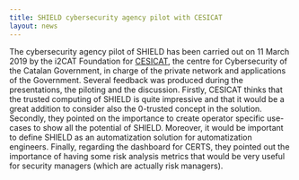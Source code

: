 ```yaml
---
title: SHIELD cybersecurity agency pilot with CESICAT
layout: news
---
```


The cybersecurity agency pilot of SHIELD has been carried out on 11 March
2019 by the i2CAT Foundation for
[CESICAT](https://ciberseguretat.gencat.cat/ca/inici),
the centre for Cybersecurity of the Catalan Government, in charge of the
private network and applications of the Government. Several feedback was
produced during the presentations, the piloting and the discussion. Firstly,
CESICAT thinks that the trusted computing of SHIELD is quite impressive and
that it would be a great addition to consider also the 0-trusted concept in
the solution. Secondly, they pointed on the importance to create operator
specific use-cases to show all the potential of SHIELD. Moreover, it would be
important to define SHIELD as an automatization solution for automatization
engineers. Finally, regarding the dashboard for CERTS, they pointed out the
importance of having some risk analysis metrics that would be very useful for
security managers (which are actually risk managers).
